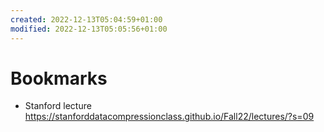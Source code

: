```yaml
---
created: 2022-12-13T05:04:59+01:00
modified: 2022-12-13T05:05:56+01:00
---
```


# Bookmarks

- Stanford lecture https://stanforddatacompressionclass.github.io/Fall22/lectures/?s=09
